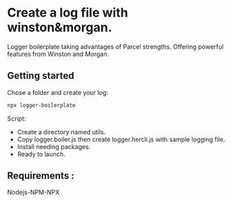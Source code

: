 
# Create a log file with winston&morgan.

Logger boilerplate taking advantages of Parcel strengths.
Offering powerful features from Winston and Morgan.

## Getting started

Chose a folder and create your log:

```bash
npx logger-boilerplate
```

Script: 
- Create a directory named utils.
- Copy logger.boiler.js then create logger.hercli.js with sample logging file.
- Install needing packages.
- Ready to launch.

## Requirements : 
Nodejs-NPM-NPX 